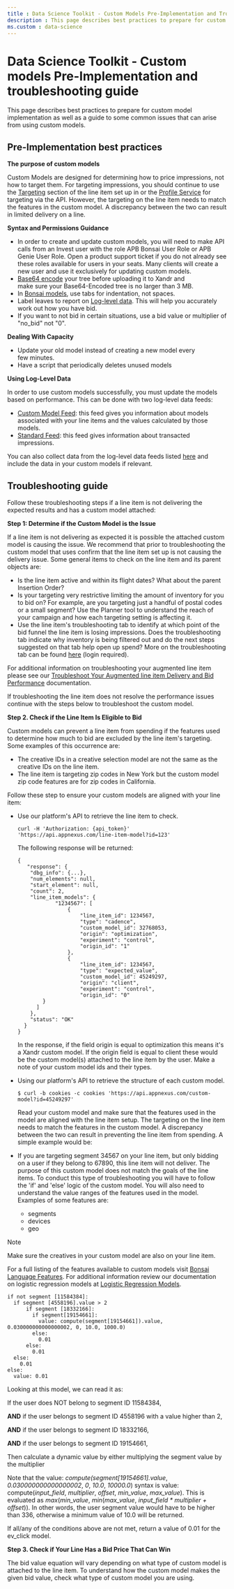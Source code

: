 ```yaml
---
title : Data Science Toolkit - Custom Models Pre-Implementation and Troubleshooting Guide
description : This page describes best practices to prepare for custom model implementation as well as a guide to some common issues that can arise from using custom models. 
ms.custom : data-science
---
```



# Data Science Toolkit - Custom models Pre-Implementation and troubleshooting guide

This page describes best practices to prepare for custom model
implementation as well as a guide to some common issues that can arise
from using custom models. 

## Pre-Implementation best practices 

**The purpose of custom models**

Custom Models are designed for determining how to price impressions, not
how to target them. For targeting impressions, you should continue to
use the [Targeting](../invest/buy-side-targeting.md) section of the line item set up in  or the [Profile Service](../digital-platform-api/profile-service.md) for targeting via the API. However, the targeting on the line item needs to match the features in the custom model​. A discrepancy between the two can result in limited delivery on a line. 

**Syntax and Permissions Guidance**

- In order to create and update custom models, you will need to make API
  calls from an Invest user with the role APB Bonsai User Role or APB
  Genie User Role. Open a product support ticket if you do not already
  see these roles available for users in your seats. Many clients will
  create a new user and use it exclusively for updating custom models.
- [Base64 encode](https://developer.mozilla.org/en-US/docs/Glossary/Base64)
  your tree before uploading it to Xandr and make sure your Base64-Encoded tree is no larger than 3 MB.​
- In [Bonsai models](the-bonsai-language.md), use tabs for indentation, not spaces.
- Label leaves to report on [Log-level data](../log-level-data/log-level-data-feeds.md). This will help you accurately work out how you have bid.
- If you want to not bid in certain situations, use a bid value or
  multiplier of "no_bid" not "0".

**Dealing With Capacity**

- Update your old model instead of creating a new model every
  few minutes.​
- Have a script that periodically deletes unused models

**Using Log-Level Data**

In order to use custom models successfully, you must update the models
based on performance. This can be done with two log-level data feeds:

- [Custom Model Feed](log-level-custom-model-feed.md): this feed gives you information about models associated with
  your line items and the values calculated by those models.
- [Standard Feed](../log-level-data/standard-feed.md): this feed gives
  information about transacted impressions.

You can also collect data from the log-level data feeds listed [here](../log-level-data/log-level-data-feeds.md) and include the data in your custom models if relevant.

## Troubleshooting guide

Follow these troubleshooting steps if a line item is not delivering the
expected results and has a custom model attached: 

**Step 1: Determine if the Custom Model is the Issue**

If a line item is not delivering as expected it is possible the attached
custom model is causing the issue. We recommend that prior to
troubleshooting the custom model that uses confirm that the line item
set up is not causing the delivery issue. Some general items to check on
the line item and its parent objects are:   

- Is the line item active and within its flight dates? What about the
  parent Insertion Order?
- Is your targeting very restrictive limiting the amount of inventory
  for you to bid on? For example, are you targeting just a handful of
  postal codes or a small segment? Use the Planner tool to understand
  the reach of your campaign and how each targeting setting is affecting
  it. 
- Use the line item's troubleshooting tab to identify at which point of
  the bid funnel the line item is losing impressions. Does the
  troubleshooting tab indicate why inventory is being filtered out and
  do the next steps suggested on that tab help open up spend? More on
  the troubleshooting tab can be found <a
  href="https://staging.invest.xandr.com/docs/troubleshoot-your-augmented-line-item-delivery-and-bid-performance"
  class="xref" target="_blank">here</a> (login required).

For additional information on troubleshooting your augmented line item
please see our [Troubleshoot Your Augmented line item Delivery and Bid Performance](../invest/troubleshoot-your-augmented-line-item-delivery-and-bid-performance.md) documentation. 

If troubleshooting the line item does not resolve the performance issues
continue with the steps below to troubleshoot the custom model. 

**Step 2. Check if the Line Item Is Eligible to Bid**

Custom models can prevent a line item from spending if the features used
to determine how much to bid are excluded by the line item's targeting.
Some examples of this occurrence are:

- The creative IDs in a creative selection model are not the same as the
  creative IDs on the line item.
- The line item is targeting zip codes in New York but the custom model
  zip code features are for zip codes in California.

Follow these step to ensure your custom models are aligned with your
line item: 

- Use our platform's API to retrieve the line item to check. 

  ``` pre
  curl -H 'Authorization: {api_token}' 'https://api.appnexus.com/line-item-model?id=123'
  ```

  The following response will be returned: 

  ``` pre
  {
     "response": {
      "dbg_info": {...},
      "num_elements": null,
      "start_element": null,
      "count": 2,
      "line_item_models": {
              "1234567": [
                  {
                      "line_item_id": 1234567,
                      "type": "cadence",
                      "custom_model_id": 32768053,
                      "origin": "optimization",
                      "experiment": "control",
                      "origin_id": "1"
                  },
                  {
                      "line_item_id": 1234567,
                      "type": "expected_value",
                      "custom_model_id": 45249297,
                      "origin": "client",
                      "experiment": "control",
                      "origin_id": "0"
          }
        ]
      },
      "status": "OK"
    }
  }
  ```

  In the response, if the field origin is equal to optimization this
  means it's a Xandr custom model. If the origin
  field is equal to client these would be the custom model(s) attached
  to the line item by the user. Make a note of your custom model ids and
  their types.

- Using our platform's API to retrieve the structure of each custom
  model.   

  ``` pre
  $ curl -b cookies -c cookies 'https://api.appnexus.com/custom-model?id=45249297'
  ```

  Read your custom model and make sure that the features used in the
  model are aligned with the line item setup. The targeting on the line
  item needs to match the features in the custom model​. A discrepancy
  between the two can result in preventing the line item from spending.
  A simple example would be: 

- If you are targeting segment 34567 on your line item, but only bidding
  on a user if they belong to 67890, this line item will not deliver.
  The purpose of this custom model does not match the goals of the line
  items. To conduct this type of troubleshooting you will have to follow
  the 'if' and 'else' logic of the custom model. You will also need to
  understand the value ranges of the features used in the model.
  Examples of some features are:
  - segments
  - devices
  - geo

> [!NOTE]
> Make sure the creatives in your custom model are also on your line item.

For a full listing of the features available to custom models
visit [Bonsai Language Features](bonsai-language-features.md). For additional information review our documentation
on logistic regression models at [Logistic Regression Models](logistic-regression-models.md). 

``` pre
if not segment [11584384]:
  if segment [4558196].value > 2
      if segment [18332166]:
        if segment[19154661]:
          value: compute(segment[19154661]).value, 0.030000000000000002, 0, 10.0, 1000.0)
        else:
          0.01
      else:
        0.01
  else:
    0.01
else:
  value: 0.01
```

Looking at this model, we can read it as:

If the user does NOT belong to segment ID 11584384, 

**AND** if the user belongs to segment ID 4558196 with a value higher
than 2,

**AND** if the user belongs to segment ID 18332166,

**AND** if the user belongs to segment ID 19154661,

Then calculate a dynamic value by either multiplying the segment value
by the multiplier

Note that the value: *compute(segment\[19154661\].value*,
*0.030000000000000002*, *0*, *10.0*, *10000.0*) syntax is value:
compute(*input_field*, *multiplier*, *offset*, *min_value*,
*max_value*). This is evaluated as *max*(*min_value*, *min*(*max_value*,
*input_field \* multiplier + offset*)). In other words, the user segment
value would have to be higher than 336, otherwise a minimum value of
10.0 will be returned.

If all/any of the conditions above are not met, return a value
of 0.01 for the ev_click model. 

**Step 3. Check if Your Line Has a Bid Price That Can Win**

The bid value equation will vary depending on what type of custom model
is attached to the line item. To understand how the custom model makes
the given bid value, check what type of custom model you are using. 

